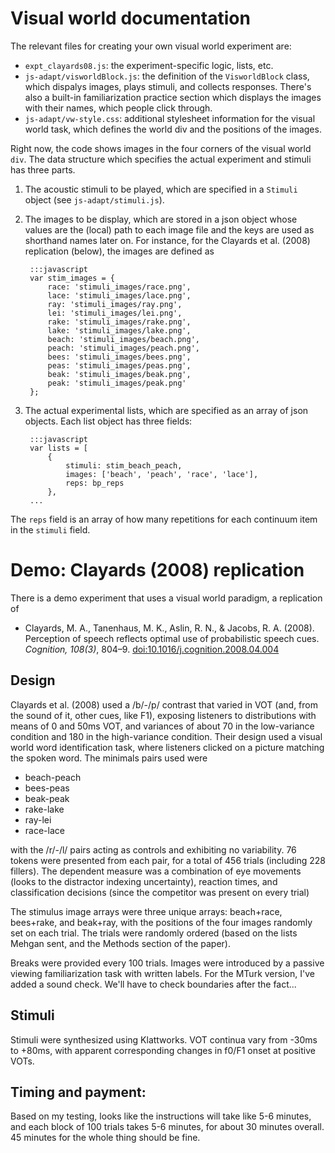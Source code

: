 # Visual world documentation

The relevant files for creating your own visual world experiment are:

* `expt_clayards08.js`: the experiment-specific logic, lists, etc.
* `js-adapt/visworldBlock.js`: the definition of the `VisworldBlock` class, which dispalys images, plays stimuli, and collects responses.  There's also a built-in familiarization practice section which displays the images with their names, which people click through.
* `js-adapt/vw-style.css`: additional stylesheet information for the visual world task, which defines the world div and the positions of the images.

Right now, the code shows images in the four corners of the visual world `div`.  The data structure which specifies the actual experiment and stimuli has three parts.

1. The acoustic stimuli to be played, which are specified in a `Stimuli` object (see `js-adapt/stimuli.js`).
2. The images to be display, which are stored in a json object whose values are the (local) path to each image file and the keys are used as shorthand names later on.  For instance, for the Clayards et al. (2008) replication (below), the images are defined as

        :::javascript
        var stim_images = {
            race: 'stimuli_images/race.png',
            lace: 'stimuli_images/lace.png',
            ray: 'stimuli_images/ray.png',
            lei: 'stimuli_images/lei.png',
            rake: 'stimuli_images/rake.png',
            lake: 'stimuli_images/lake.png',
            beach: 'stimuli_images/beach.png',
            peach: 'stimuli_images/peach.png',
            bees: 'stimuli_images/bees.png',
            peas: 'stimuli_images/peas.png',
            beak: 'stimuli_images/beak.png',
            peak: 'stimuli_images/peak.png'
        };

3. The actual experimental lists, which are specified as an array of json objects.  Each list object has three fields: 

        :::javascript
        var lists = [
            {
                stimuli: stim_beach_peach,
                images: ['beach', 'peach', 'race', 'lace'],
                reps: bp_reps
            },
        ...
The `reps` field is an array of how many repetitions for each continuum item in the `stimuli` field.

# Demo: Clayards (2008) replication

There is a demo experiment that uses a visual world paradigm, a replication of

*  Clayards, M. A., Tanenhaus, M. K., Aslin, R. N., & Jacobs, R. A. (2008). Perception of speech reflects optimal use of probabilistic speech cues. _Cognition, 108(3)_, 804–9. [doi:10.1016/j.cognition.2008.04.004](http://dx.doi.org/10.1016/j.cognition.2008.04.004)

## Design

Clayards et al. (2008) used a /b/-/p/ contrast that varied in VOT (and, from the sound of it, other cues, like F1), exposing listeners to distributions with means of 0 and 50ms VOT, and variances of about 70 in the low-variance condition and 180 in the high-variance condition.  Their design used a visual world word identification task, where listeners clicked on a picture matching the spoken word.  The minimals pairs used were

* beach-peach
* bees-peas
* beak-peak
* rake-lake
* ray-lei
* race-lace
 
with the /r/-/l/ pairs acting as controls and exhibiting no variability.  76 tokens were presented from each pair, for a total of 456 trials (including 228 fillers).  The dependent measure was a combination of eye movements (looks to the distractor indexing uncertainty), reaction times, and classification decisions (since the competitor was present on every trial)

The stimulus image arrays were three unique arrays: beach+race, bees+rake, and beak+ray, with the positions of the four images randomly set on each trial.  The trials were randomly ordered (based on the lists Mehgan sent, and the Methods section of the paper).

Breaks were provided every 100 trials.  Images were introduced by a passive viewing familiarization task with written labels.  For the MTurk version, I've added a sound check.  We'll have to check boundaries after the fact...

## Stimuli

Stimuli were synthesized using Klattworks.  VOT continua vary from -30ms to +80ms, with apparent corresponding changes in f0/F1 onset at positive VOTs.  

## Timing and payment: 

Based on my testing, looks like the instructions will take like 5-6 minutes, and each block of 100 trials takes 5-6 minutes, for about 30 minutes overall.  45 minutes for the whole thing should be fine.
